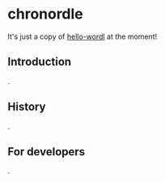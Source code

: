 # chronordle

It's just a copy of [hello-wordl](https://github.com/lynn/hello-wordl) at the moment!

## Introduction

.

## History

.

## For developers

.